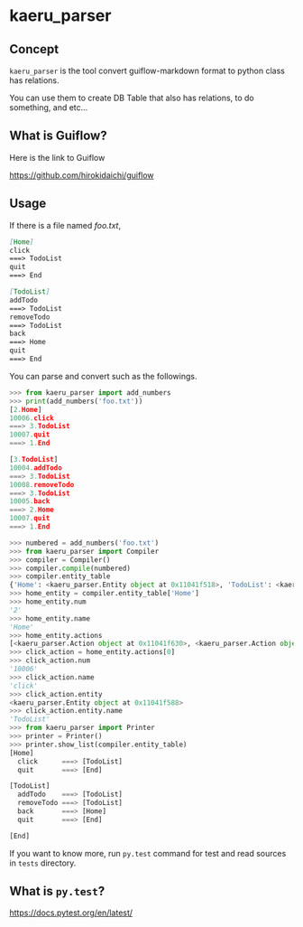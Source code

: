 # kaeru_parser
## Concept
`kaeru_parser` is the tool convert guiflow-markdown format to python class has relations.

You can use them to create DB Table that also has relations, to do something, and etc...

## What is Guiflow?
Here is the link to Guiflow

https://github.com/hirokidaichi/guiflow

## Usage
If there is a file named _foo.txt_,
```markdown
[Home]
click
===> TodoList
quit
===> End

[TodoList]
addTodo
===> TodoList
removeTodo
===> TodoList
back
===> Home
quit
===> End
```

You can parse and convert such as the followings.

```python
>>> from kaeru_parser import add_numbers
>>> print(add_numbers('foo.txt'))
[2.Home]
10006.click
===> 3.TodoList
10007.quit
===> 1.End

[3.TodoList]
10004.addTodo
===> 3.TodoList
10008.removeTodo
===> 3.TodoList
10005.back
===> 2.Home
10007.quit
===> 1.End

>>> numbered = add_numbers('foo.txt')
>>> from kaeru_parser import Compiler
>>> compiler = Compiler()
>>> compiler.compile(numbered)
>>> compiler.entity_table
{'Home': <kaeru_parser.Entity object at 0x11041f518>, 'TodoList': <kaeru_parser.Entity object at 0x11041f588>, 'End': <kaeru_parser.Entity object at 0x11041f710>}
>>> home_entity = compiler.entity_table['Home']
>>> home_entity.num
'2'
>>> home_entity.name
'Home'
>>> home_entity.actions
[<kaeru_parser.Action object at 0x11041f630>, <kaeru_parser.Action object at 0x11041f780>]
>>> click_action = home_entity.actions[0]
>>> click_action.num
'10006'
>>> click_action.name
'click'
>>> click_action.entity
<kaeru_parser.Entity object at 0x11041f588>
>>> click_action.entity.name
'TodoList'
>>> from kaeru_parser import Printer
>>> printer = Printer()
>>> printer.show_list(compiler.entity_table)
[Home]
  click      ===> [TodoList]
  quit       ===> [End]

[TodoList]
  addTodo    ===> [TodoList]
  removeTodo ===> [TodoList]
  back       ===> [Home]
  quit       ===> [End]

[End]

```

If you want to know more, run `py.test` command for test and read sources in `tests` directory.

## What is `py.test`?
https://docs.pytest.org/en/latest/
